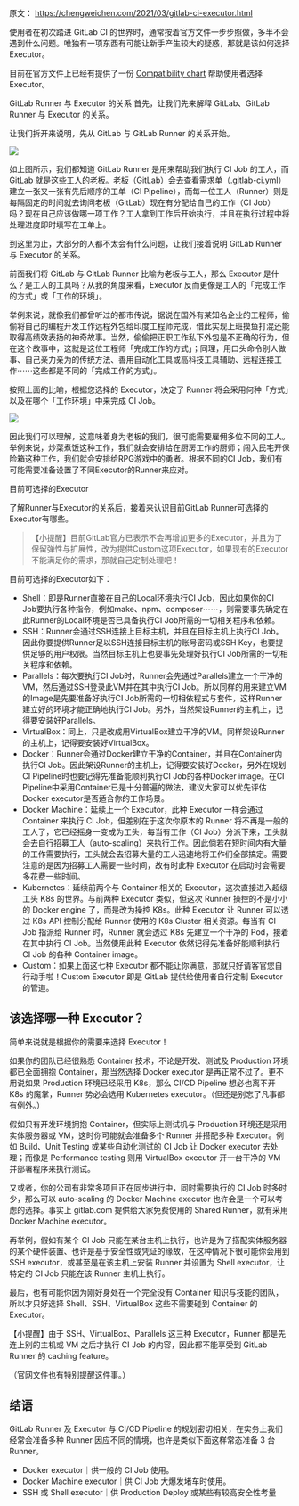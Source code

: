 原文： https://chengweichen.com/2021/03/gitlab-ci-executor.html

使用者在初次踏进 GitLab CI 的世界时，通常按着官方文件一步步照做，多半不会遇到什么问题。唯独有一项东西有可能让新手产生较大的疑惑，那就是该如何选择 Executor。

目前在官方文件上已经有提供了一份 [Compatibility chart](https://docs.gitlab.com/runner/executors/#selecting-the-executor) 帮助使用者选择 Executor。

GitLab Runner 与 Executor 的关系
首先，让我们先来解释 GitLab、GitLab Runner 与 Executor 的关系。

让我们拆开来说明，先从 GitLab 与 GitLab Runner 的关系开始。

![](https://pek3b.qingstor.com/hexo-blog/16150215293166.jpg)

如上图所示，我们都知道 GitLab Runner 是用来帮助我们执行 CI Job 的工人，而 GitLab 就是这些工人的老板。老板（GitLab）会去查看需求单（.gitlab-ci.yml）建立一张又一张有先后顺序的工单（CI Pipeline），而每一位工人（Runner）则是每隔固定的时间就去询问老板（GitLab）现在有分配给自己的工作（CI Job）吗？现在自己应该做哪一项工作？工人拿到工作后开始执行，并且在执行过程中将处理进度即时填写在工单上。

到这里为止，大部分的人都不太会有什么问题，让我们接着说明 GitLab Runner 与 Executor 的关系。

前面我们将 GitLab 与 GitLab Runner 比喻为老板与工人，那么 Executor 是什么？是工人的工具吗？从我的角度来看，Executor 反而更像是工人的「完成工作的方式」或「工作的环境」。

举例来说，就像我们都曾听过的都市传说，据说在国外有某知名企业的工程师，偷偷将自己的编程开发工作远程外包给印度工程师完成，借此实现上班摸鱼打混还能取得高绩效表扬的神奇故事。当然，偷偷把正职工作私下外包是不正确的行为，但在这个故事中，这就是这位工程师「完成工作的方式」；同理，用口头命令别人做事、自己亲力亲为的传统方法、善用自动化工具或高科技工具辅助、远程连接工作⋯⋯这些都是不同的「完成工作的方式」。

按照上面的比喻，根据您选择的 Executor，决定了 Runner 将会采用何种「方式」以及在哪个「工作环境」中来完成 CI Job。

![](https://pek3b.qingstor.com/hexo-blog/202306231950227.jpg)

因此我们可以理解，这意味着身为老板的我们，很可能需要雇佣多位不同的工人。举例来说，炒菜煮饭这种工作，我们就会安排给在厨房工作的厨师；闯入民宅开保险箱这种工作，我们就会安排给RPG游戏中的勇者。根据不同的CI Job，我们有可能需要准备设置了不同Executor的Runner来应对。

目前可选择的Executor

了解Runner与Executor的关系后，接着来认识目前GitLab Runner可选择的Executor有哪些。

>【小提醒】目前GitLab官方已表示不会再增加更多的Executor，并且为了保留弹性与扩展性，改为提供Custom这项Executor，如果现有的Executor不能满足你的需求，那就自己定制处理吧！

目前可选择的Executor如下：

* Shell：即是Runner直接在自己的Local环境执行CI Job，因此如果你的CI Job要执行各种指令，例如make、npm、composer⋯⋯，则需要事先确定在此Runner的Local环境是否已具备执行CI Job所需的一切相关程序和依赖。
* SSH：Runner会通过SSH连接上目标主机，并且在目标主机上执行CI Job。因此你要提供Runner足以SSH连接目标主机的账号密码或SSH Key，也要提供足够的用户权限。当然目标主机上也要事先处理好执行CI Job所需的一切相关程序和依赖。
* Parallels：每次要执行CI Job时，Runner会先通过Parallels建立一个干净的VM，然后通过SSH登录此VM并在其中执行CI Job。所以同样的用来建立VM的Image是先要准备好执行CI Job所需的一切相依程式与套件，这样Runner建立好的环境才能正确地执行CI Job。另外，当然架设Runner的主机上，记得要安装好Parallels。
* VirtualBox：同上，只是改成用VirtualBox建立干净的VM。同样架设Runner的主机上，记得要安装好VirtualBox。
* Docker：Runner会通过Docker建立干净的Container，并且在Container内执行CI Job。因此架设Runner的主机上，记得要安装好Docker，另外在规划CI Pipeline时也要记得先准备能顺利执行CI Job的各种Docker image。在CI Pipeline中采用Container已是十分普遍的做法，建议大家可以优先评估Docker executor是否适合你的工作场景。
* Docker Machine：延续上一个 Executor，此种 Executor 一样会通过 Container 来执行 CI Job，但差别在于这次你原本的 Runner 将不再是一般的工人了，它已经摇身一变成为工头，每当有工作（CI Job）分派下来，工头就会去自行招募工人（auto-scaling）来执行工作。因此倘若在短时间内有大量的工作需要执行，工头就会去招募大量的工人迅速地将工作们全部搞定。需要注意的是因为招募工人需要一些时间，故有时此种 Executor 在启动时会需要多花费一些时间。
* Kubernetes：延续前两个与 Container 相关的 Executor，这次直接进入超级工头 K8s 的世界。与前两种 Executor 类似，但这次 Runner 操控的不是小小的 Docker engine 了，而是改为操控 K8s。此种 Executor 让 Runner 可以透过 K8s API 控制分配给 Runner 使用的 K8s Cluster 相关资源。每当有 CI Job 指派给 Runner 时，Runner 就会透过 K8s 先建立一个干净的 Pod，接着在其中执行 CI Job。当然使用此种 Executor 依然记得先准备好能顺利执行 CI Job 的各种 Container image。
* Custom：如果上面这七种 Executor 都不能让你满意，那就只好请客官您自行动手啦！Custom Executor 即是 GitLab 提供给使用者自行定制 Executor 的管道。

## 该选择哪一种 Executor？

简单来说就是根据你的需要来选择 Executor！

如果你的团队已经很熟悉 Container 技术，不论是开发、测试及 Production 环境都已全面拥抱 Container，那当然选择 Docker executor 是再正常不过了。更不用说如果 Production 环境已经采用 K8s，那么 CI/CD Pipeline 想必也离不开 K8s 的魔掌，Runner 势必会选用 Kubernetes executor。（但还是别忘了凡事都有例外。）

假如只有开发环境拥抱 Container，但实际上测试机与 Production 环境还是采用实体服务器或 VM，这时你可能就会准备多个 Runner 并搭配多种 Executor。例如 Build、Unit Testing 或某些自动化测试的 CI Job 让 Docker executor 去处理；而像是 Performance testing 则用 VirtualBox executor 开一台干净的 VM 并部署程序来执行测试。

又或者，你的公司有非常多项目正在同步进行中，同时需要执行的 CI Job 时多时少，那么可以 auto-scaling 的 Docker Machine executor 也许会是一个可以考虑的选择。事实上 gitlab.com 提供给大家免费使用的 Shared Runner，就有采用 Docker Machine executor。

再举例，假如有某个 CI Job 只能在某台主机上执行，也许是为了搭配实体服务器的某个硬件装置、也许是基于安全性或凭证的缘故，在这种情况下很可能你会用到 SSH executor，或甚至是在该主机上安装 Runner 并设置为 Shell executor，让特定的 CI Job 只能在该 Runner 主机上执行。

最后，也有可能你因为刚好身处在一个完全没有 Container 知识与技能的团队，所以才只好选择 Shell、SSH、VirtualBox 这些不需要碰到 Container 的 Executor。

【小提醒】由于 SSH、VirtualBox、Parallels 这三种 Executor，Runner 都是先连上别的主机或 VM 之后才执行 CI Job 的内容，因此都不能享受到 GitLab Runner 的 caching feature。

（官网文件也有特别提醒这件事。）

## 结语
GitLab Runner 及 Executor 与 CI/CD Pipeline 的规划密切相关，在实务上我们经常会准备多种 Runner 因应不同的情境，也许是类似下面这样常态准备 3 台 Runner。

* Docker executor｜供一般的 CI Job 使用。
* Docker Machine executor｜供 CI Job 大爆发堵车时使用。
* SSH 或 Shell executor｜供 Production Deploy 或某些有较高安全性考量
